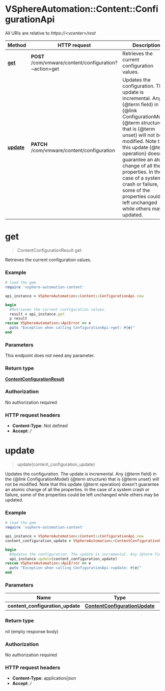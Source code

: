 # VSphereAutomation::Content::ConfigurationApi

All URIs are relative to *https://&lt;vcenter&gt;/rest*

Method | HTTP request | Description
------------- | ------------- | -------------
[**get**](ConfigurationApi.md#get) | **POST** /com/vmware/content/configuration?~action&#x3D;get | Retrieves the current configuration values.
[**update**](ConfigurationApi.md#update) | **PATCH** /com/vmware/content/configuration | Updates the configuration. The update is incremental. Any {@term field} in the {@link ConfigurationModel} {@term structure} that is {@term unset} will not be modified. Note that this update {@term operation} doesn&#39;t guarantee an atomic change of all the properties. In the case of a system crash or failure, some of the properties could be left unchanged while others may be updated.


# **get**
> ContentConfigurationResult get

Retrieves the current configuration values.

### Example
```ruby
# load the gem
require 'vsphere-automation-content'

api_instance = VSphereAutomation::Content::ConfigurationApi.new

begin
  #Retrieves the current configuration values.
  result = api_instance.get
  p result
rescue VSphereAutomation::ApiError => e
  puts "Exception when calling ConfigurationApi->get: #{e}"
end
```

### Parameters
This endpoint does not need any parameter.

### Return type

[**ContentConfigurationResult**](ContentConfigurationResult.md)

### Authorization

No authorization required

### HTTP request headers

 - **Content-Type**: Not defined
 - **Accept**: */*



# **update**
> update(content_configuration_update)

Updates the configuration. The update is incremental. Any {@term field} in the {@link ConfigurationModel} {@term structure} that is {@term unset} will not be modified. Note that this update {@term operation} doesn't guarantee an atomic change of all the properties. In the case of a system crash or failure, some of the properties could be left unchanged while others may be updated.

### Example
```ruby
# load the gem
require 'vsphere-automation-content'

api_instance = VSphereAutomation::Content::ConfigurationApi.new
content_configuration_update = VSphereAutomation::ContentConfigurationUpdate.new # ContentConfigurationUpdate | 

begin
  #Updates the configuration. The update is incremental. Any {@term field} in the {@link ConfigurationModel} {@term structure} that is {@term unset} will not be modified. Note that this update {@term operation} doesn't guarantee an atomic change of all the properties. In the case of a system crash or failure, some of the properties could be left unchanged while others may be updated.
  api_instance.update(content_configuration_update)
rescue VSphereAutomation::ApiError => e
  puts "Exception when calling ConfigurationApi->update: #{e}"
end
```

### Parameters

Name | Type | Description  | Notes
------------- | ------------- | ------------- | -------------
 **content_configuration_update** | [**ContentConfigurationUpdate**](ContentConfigurationUpdate.md)|  | 

### Return type

nil (empty response body)

### Authorization

No authorization required

### HTTP request headers

 - **Content-Type**: application/json
 - **Accept**: */*



